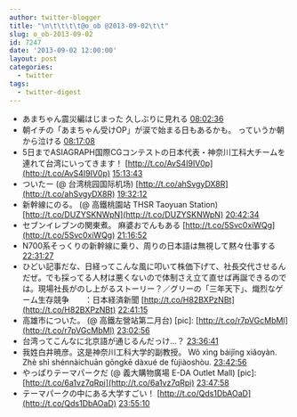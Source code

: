 ```yaml
---
author: twitter-blogger
title: "\n\t\t\t\t@o_ob @2013-09-02\t\t"
slug: o_ob-2013-09-02
id: 7247
date: '2013-09-02 12:00:00'
layout: post
categories:
  - twitter
tags:
  - twitter-digest
---
```


*   あまちゃん震災編はじまった 久しぶりに見れる [08:02:36](http://twitter.com/o_ob/statuses/374306322692337665)
*   朝イチの「あまちゃん受けOP」が涙で始まる日もあるかも。 っていうか朝から泣ける [08:17:08](http://twitter.com/o_ob/statuses/374309982465826816)
*   5日までASIAGRAPH国際CGコンテストの日本代表・神奈川工科大チームを連れて台湾にいってきます！ [http://t.co/AvS4I9IV0p](http://t.co/AvS4I9IV0p) [15:13:43](http://twitter.com/o_ob/statuses/374414818817478656)
*   ついたー (@ 台湾桃园国际机场) [http://t.co/ahSvgyDX8R](http://t.co/ahSvgyDX8R) [19:32:12](http://twitter.com/o_ob/statuses/374479867708207104)
*   新幹線にのる。 (@ 高鐵桃園站 THSR Taoyuan Station) [http://t.co/DUZYSKNWpN](http://t.co/DUZYSKNWpN) [20:42:34](http://twitter.com/o_ob/statuses/374497574210011136)
*   セブンイレブンの関東煮。 麻婆おでんもある [http://t.co/5Svc0xiWQg](http://t.co/5Svc0xiWQg) [21:16:52](http://twitter.com/o_ob/statuses/374506208108879872)
*   N700系そっくりの新幹線に乗り、周りの日本語は無視して黙々仕事する [22:31:27](http://twitter.com/o_ob/statuses/374524978818846720)
*   ひどい記事だな、日経ってこんな風に叩いて株価下げて、社長交代させるんだぜ。でも採ってる人材は悪くないので体制さえ立て直せば再誕できるのでは。現場社長がのし上がるストーリー？／グリーの「三年天下」、熾烈なゲーム生存競争　　：日本経済新聞 [http://t.co/H82BXPzNBt](http://t.co/H82BXPzNBt) [22:41:15](http://twitter.com/o_ob/statuses/374527442288791552)
*   高雄市についた。 (@ 高鐵左營站第二月台) [pic]: [http://t.co/r7pVGcMbMl](http://t.co/r7pVGcMbMl) [23:02:56](http://twitter.com/o_ob/statuses/374532901142269952)
*   台湾ってこんなに北京語が通じるんだっけ...？ [23:36:41](http://twitter.com/o_ob/statuses/374541394708160512)
*   我姓白井暁彦。这是神奈川工科大学的副教授。 Wǒ xìng báijǐng xiǎoyàn. Zhè shì shénnàichuān gōngkē dàxué de fùjiàoshòu. [23:42:56](http://twitter.com/o_ob/statuses/374542968251633664)
*   やっぱりテーマパークだ (@ 義大購物廣場 E-DA Outlet Mall) [pic]: [http://t.co/6a1vz7qRpi](http://t.co/6a1vz7qRpi) [23:47:58](http://twitter.com/o_ob/statuses/374544232364920832)
*   テーマパークの中にある大学すごい！ [http://t.co/Qds1DbAOaD](http://t.co/Qds1DbAOaD) [23:55:10](http://twitter.com/o_ob/statuses/374546042886160385)